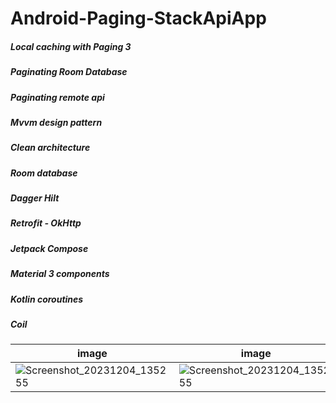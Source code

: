 # Android-Paging-StackApiApp

##### Local caching with Paging 3
##### Paginating Room Database 
##### Paginating remote api
##### Mvvm design pattern
##### Clean architecture
##### Room database
##### Dagger Hilt
##### Retrofit - OkHttp
##### Jetpack Compose
##### Material 3 components
##### Kotlin coroutines
##### Coil


| image              | image               | image               |
| ---------------------- | ---------------------- | ---------------------- |
| ![Screenshot_20231204_135255](https://github.com/serkan-y38/Android-Paging-StackApiApp/assets/96957200/b36ae84c-e763-4c1f-9a98-4ae9132dc810) | ![Screenshot_20231204_135255](https://github.com/serkan-y38/Android-Paging-StackApiApp/assets/96957200/15c0500b-9c4d-4463-bb79-ae2463b69292) | ![Screenshot_20231204_135255](https://github.com/serkan-y38/Android-Paging-StackApiApp/assets/96957200/7cbdbf42-ebfb-4d8d-9c6f-cc25b8797cc6) |

